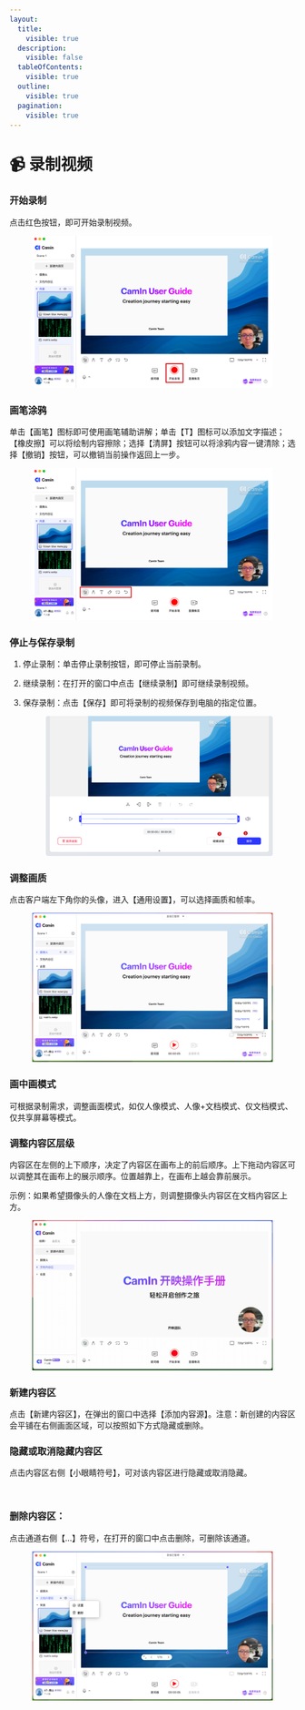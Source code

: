```yaml
---
layout:
  title:
    visible: true
  description:
    visible: false
  tableOfContents:
    visible: true
  outline:
    visible: true
  pagination:
    visible: true
---
```


# 📹 录制视频

### 开始录制

点击红色按钮，即可开始录制视频。

<figure><img src="../.gitbook/assets/image (80).png" alt=""><figcaption></figcaption></figure>

### 画笔涂鸦

单击【画笔】图标即可使用画笔辅助讲解；单击【T】图标可以添加文字描述；【橡皮擦】可以将绘制内容擦除；选择【清屏】按钮可以将涂鸦内容一键清除；选择【撤销】按钮，可以撤销当前操作返回上一步。

<figure><img src="../.gitbook/assets/image (81).png" alt=""><figcaption></figcaption></figure>

### 停止与保存录制

1. 停止录制：单击停止录制按钮，即可停止当前录制。
2. 继续录制：在打开的窗口中点击【继续录制】即可继续录制视频。
3.  保存录制：点击【保存】即可将录制的视频保存到电脑的指定位置。

    <figure><img src="../.gitbook/assets/image (82).png" alt=""><figcaption></figcaption></figure>

### 调整画质

点击客户端左下角你的头像，进入【通用设置】，可以选择画质和帧率。

<figure><img src="../.gitbook/assets/image (83).png" alt=""><figcaption></figcaption></figure>

### 画中画模式

可根据录制需求，调整画面模式，如仅人像模式、人像+文档模式、仅文档模式、仅共享屏幕等模式。

### 调整内容区层级

内容区在左侧的上下顺序，决定了内容区在画布上的前后顺序。上下拖动内容区可以调整其在画布上的展示顺序。位置越靠上，在画布上越会靠前展示。

示例：如果希望摄像头的人像在文档上方，则调整摄像头内容区在文档内容区上方。

<figure><img src="../.gitbook/assets/2024-06-26 16.50.42.gif" alt=""><figcaption></figcaption></figure>

### 新建内容区

点击【新建内容区】，在弹出的窗口中选择【添加内容源】。注意：新创建的内容区会平铺在右侧画面区域，可以按照如下方式隐藏或删除。

### 隐藏或取消隐藏内容区

点击内容区右侧【小眼睛符号】，可对该内容区进行隐藏或取消隐藏。

<figure><img src="../.gitbook/assets/2024-06-26 16.51.10 (1).gif" alt=""><figcaption></figcaption></figure>

### 删除内容区：

点击通道右侧【...】符号，在打开的窗口中点击删除，可删除该通道。

<figure><img src="../.gitbook/assets/image (84).png" alt=""><figcaption></figcaption></figure>
